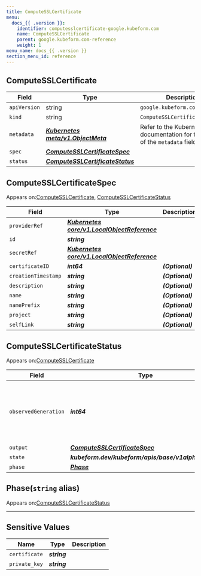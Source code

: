 ```yaml
---
title: ComputeSSLCertificate
menu:
  docs_{{ .version }}:
    identifier: computesslcertificate-google.kubeform.com
    name: ComputeSSLCertificate
    parent: google.kubeform.com-reference
    weight: 1
menu_name: docs_{{ .version }}
section_menu_id: reference
---
```


## ComputeSSLCertificate
| Field | Type | Description |
| ------ | ----- | ----------- |
| `apiVersion` | string | `google.kubeform.com/v1alpha1` |
|    `kind` | string | `ComputeSSLCertificate` |
| `metadata` | ***[Kubernetes meta/v1.ObjectMeta](https://v1-18.docs.kubernetes.io/docs/reference/generated/kubernetes-api/v1.18/#objectmeta-v1-meta)***|Refer to the Kubernetes API documentation for the fields of the `metadata` field.|
| `spec` | ***[ComputeSSLCertificateSpec](#computesslcertificatespec)***||
| `status` | ***[ComputeSSLCertificateStatus](#computesslcertificatestatus)***||
## ComputeSSLCertificateSpec

Appears on:[ComputeSSLCertificate](#computesslcertificate), [ComputeSSLCertificateStatus](#computesslcertificatestatus)

| Field | Type | Description |
| ------ | ----- | ----------- |
| `providerRef` | ***[Kubernetes core/v1.LocalObjectReference](https://v1-18.docs.kubernetes.io/docs/reference/generated/kubernetes-api/v1.18/#localobjectreference-v1-core)***||
| `id` | ***string***||
| `secretRef` | ***[Kubernetes core/v1.LocalObjectReference](https://v1-18.docs.kubernetes.io/docs/reference/generated/kubernetes-api/v1.18/#localobjectreference-v1-core)***||
| `certificateID` | ***int64***| ***(Optional)*** |
| `creationTimestamp` | ***string***| ***(Optional)*** |
| `description` | ***string***| ***(Optional)*** |
| `name` | ***string***| ***(Optional)*** |
| `namePrefix` | ***string***| ***(Optional)*** |
| `project` | ***string***| ***(Optional)*** |
| `selfLink` | ***string***| ***(Optional)*** |
## ComputeSSLCertificateStatus

Appears on:[ComputeSSLCertificate](#computesslcertificate)

| Field | Type | Description |
| ------ | ----- | ----------- |
| `observedGeneration` | ***int64***| ***(Optional)*** Resource generation, which is updated on mutation by the API Server.|
| `output` | ***[ComputeSSLCertificateSpec](#computesslcertificatespec)***| ***(Optional)*** |
| `state` | ***kubeform.dev/kubeform/apis/base/v1alpha1.State***| ***(Optional)*** |
| `phase` | ***[Phase](#phase)***| ***(Optional)*** |
## Phase(`string` alias)

Appears on:[ComputeSSLCertificateStatus](#computesslcertificatestatus)

---
## Sensitive Values
| Name | Type | Description |
|------|------|-------------|
| `certificate` | ***string*** ||
| `private_key` | ***string*** ||
